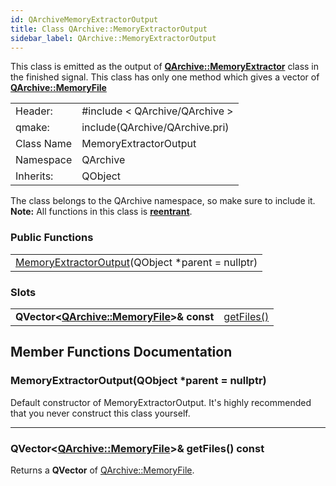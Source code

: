 ```yaml
---
id: QArchiveMemoryExtractorOutput
title: Class QArchive::MemoryExtractorOutput
sidebar_label: QArchive::MemoryExtractorOutput
---
```



This class is emitted as the output of [**QArchive::MemoryExtractor**](QArchiveMemoryExtractor.md) class in the finished signal. This class has only one method which gives a vector of [**QArchive::MemoryFile**](QArchiveMemoryFile.md)


|	    |				               |		
|-----------|------------------------------------------|
|  Header:  | #include < QArchive/QArchive >           |
|   qmake:  | include(QArchive/QArchive.pri)           |
| Class Name| MemoryExtractorOutput 		       |
| Namespace | QArchive				       |
| Inherits: | QObject			               |


The class belongs to the QArchive namespace, so make sure to include it.   
**Note:** All functions in this class is **[reentrant](https://doc.qt.io/qt-5/threads-reentrancy.html)**.



### Public Functions

|                                                                                       |
|---------------------------------------------------------------------------------------|
| [MemoryExtractorOutput]()(QObject \*parent = nullptr)					|


### Slots


|                                                                   |                                            |
|-------------------------------------------------------------------|--------------------------------------------|
| **QVector<[QArchive::MemoryFile](QArchiveMemoryFile.md)>& const** | [getFiles()](#qvectorqarchivememoryfileqarchivedocsqarchivememoryfilehtml-getfiles-const)|


## Member Functions Documentation

### MemoryExtractorOutput(QObject \*parent = nullptr)

Default constructor of MemoryExtractorOutput. It's highly recommended that you never construct this class yourself.

---

### QVector<[QArchive::MemoryFile](QArchiveMemoryFile.md)>& getFiles() const

Returns a **QVector** of [QArchive::MemoryFile](QArchiveMemoryFile.md).

